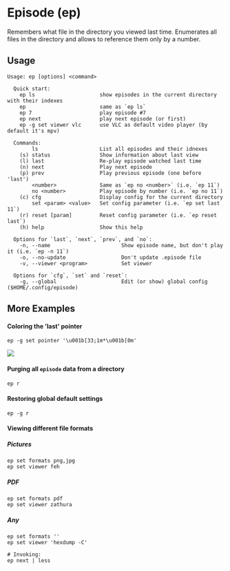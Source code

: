 # Episode (ep)
Remembers what file in the directory you viewed last time.
Enumerates all files in the directory and allows to reference them only by a number.

## Usage

```
Usage: ep [options] <command> 

  Quick start:
    ep ls                     show episodes in the current directory with their indexes
    ep                        same as `ep ls`
    ep 7                      play episode #7
    ep next                   play next episode (or first)
    ep -g set viewer vlc      use VLC as default video player (by default it's mpv)

  Commands:
        ls                    List all episodes and their idnexes
    (s) status                Show information about last view
    (l) last                  Re-play episode watched last time 
    (n) next                  Play next episode
    (p) prev                  Play previous episode (one before 'last') 
        <number>              Same as `ep no <number>` (i.e. `ep 11`)
        no <number>           Play episode by number (i.e. `ep no 11`) 
    (c) cfg                   Display config for the current directory
        set <param> <value>   Set config parameter (i.e. `ep set last 11`)
    (r) reset [param]         Reset config parameter (i.e. `ep reset last`)
    (h) help                  Show this help

  Options for `last`, `next`, `prev`, and `no`:
    -n, --name                       Show episode name, but don't play it (i.e. `ep -n 11`)
    -o, --no-update                  Don't update .episode file
    -v, --viewer <program>           Set viewer

  Options for `cfg`, `set` and `reset`:
    -g, --global                     Edit (or show) global config ($HOME/.config/episode)
```

## More Examples

#### Coloring the 'last' pointer
```
ep -g set pointer '\u001b[33;1m*\u001b[0m'
```
<img src="https://static.hedlx.org/episode_coloring_pointer.png">

#### Purging all `episode` data from a directory
```
ep r
```

#### Restoring global default settings
```
ep -g r
```

#### Viewing different file formats 
##### Pictures
```
ep set formats png,jpg
ep set viewer feh
```

##### PDF
```
ep set formats pdf
ep set viewer zathura
```

##### Any
```
ep set formats ''
ep set viewer 'hexdump -C'

# Invoking:
ep next | less
```
